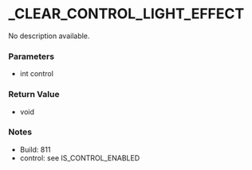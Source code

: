 # _CLEAR_CONTROL_LIGHT_EFFECT

No description available.

### Parameters
* int control

### Return Value
* void

### Notes
* Build: 811
* control: see IS_CONTROL_ENABLED

